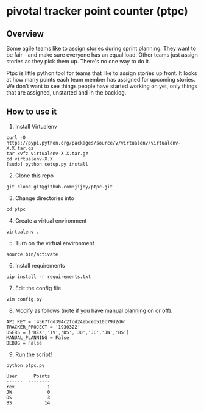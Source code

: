 # pivotal tracker point counter (ptpc)

## Overview

Some agile teams like to assign stories during sprint planning. They want to be fair - and make sure everyone has an equal load. Other teams just assign stories as they pick them up. There's no one way to do it.

Ptpc is little python tool for teams that like to assign stories up front. It looks at how many points each team member has assigned for upcoming stories. We don't want to see things people have started working on yet, only things that are assigned, unstarted and in the backlog.

## How to use it

1. Install Virtualenv
```
curl -O https://pypi.python.org/packages/source/v/virtualenv/virtualenv-X.X.tar.gz
tar xvfz virtualenv-X.X.tar.gz
cd virtualenv-X.X
[sudo] python setup.py install
```

2. Clone this repo

`git clone git@github.com:jijoy/ptpc.git`

3. Change directories into

`cd ptpc`

4. Create a virtual environment

`virtualenv .`

5. Turn on the virtual environment

`source bin/activate`

6. Install requirements

`pip install -r requirements.txt`

7. Edit the config file

`vim config.py`

8. Modify as follows (note if you have [manual planning](https://www.pivotaltracker.com/blog/manual-planning-trackers-ui-api/) on or off).

```
API_KEY = '4567fdd394c2fcd24ebceb510c79d2d6'
TRACKER_PROJECT = '1930322'
USERS = ['REX','IV','DS','JD','JC','JW','BS']
MANUAL_PLANNING = False
DEBUG = False
```

9. Run the script!

```
python ptpc.py

User      Points
------  --------
rex            1
JW             0
DS             3
BS            14
```



